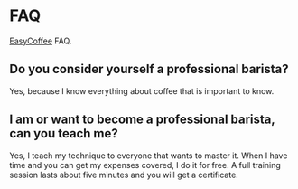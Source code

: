 # FAQ

[EasyCoffee](README.md) FAQ.

## Do you consider yourself a professional barista?

Yes, because I know everything about coffee that is important to know.

## I am or want to become a professional barista, can you teach me?

Yes, I teach my technique to everyone that wants to master it. When I have time and you can get my expenses covered, I do it for free. A full training session lasts about five minutes and you will get a certificate.



